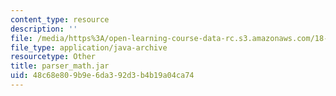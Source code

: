 ```yaml
---
content_type: resource
description: ''
file: /media/https%3A/open-learning-course-data-rc.s3.amazonaws.com/18-02sc-multivariable-calculus-fall-2010/48c68e809b9e6da392d3b4b19a04ca74_parser_math.jar
file_type: application/java-archive
resourcetype: Other
title: parser_math.jar
uid: 48c68e80-9b9e-6da3-92d3-b4b19a04ca74
---
```


